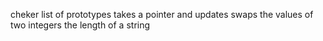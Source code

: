 cheker
list of prototypes
takes a pointer and updates
swaps the values of two integers
 the length of a string
